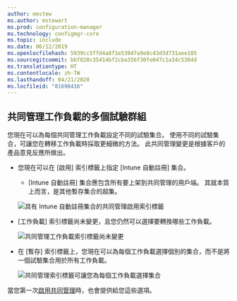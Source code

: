 ```yaml
---
author: mestew
ms.author: mstewart
ms.prod: configuration-manager
ms.technology: configmgr-core
ms.topic: include
ms.date: 06/12/2019
ms.openlocfilehash: 5939cc5ffd4a8f1e53947a9e0c43d3d731aee185
ms.sourcegitcommit: bbf820c35414bf2cba356f30fe047c1a34c5384d
ms.translationtype: HT
ms.contentlocale: zh-TW
ms.lasthandoff: 04/21/2020
ms.locfileid: "81698416"
---
```

## <a name="multiple-pilot-groups-for-co-management-workloads"></a><a name="bkmk_comgmt_pilot"></a> 共同管理工作負載的多個試驗群組
<!--3555750 FKA 1357954-->

您現在可以為每個共同管理工作負載設定不同的試驗集合。 使用不同的試驗集合，可讓您在轉移工作負載時採取更細微的方法。 此共同管理變更是根據客戶的產品意見反應所做出。

- 您現在可以在 [啟用]  索引標籤上指定 [Intune 自動註冊]  集合。
  - [Intune 自動註冊]  集合應包含所有要上架到共同管理的用戶端。 其就本質上而言，是其他暫存集合的超集。

  ![具有 Intune 自動註冊集合的共同管理啟用索引標籤](../../media/3555750-co-management-enablement-tab.png)

- [工作負載]  索引標籤尚未變更，且您仍然可以選擇要轉換哪些工作負載。

  ![共同管理工作負載索引標籤尚未變更](../../media/3555750-co-management-workloads-tab.png)

- 在 [暫存]  索引標籤上，您現在可以為每個工作負載選擇個別的集合，而不是將一個試驗集合用於所有工作負載。

    ![共同管理索引標籤可讓您為每個工作負載選擇集合](../../media/3555750-co-management-staging-tab.png)
  
當您第一次[啟用共同管理](../../../../../comanage/how-to-enable.md)時，也會提供給您這些選項。
